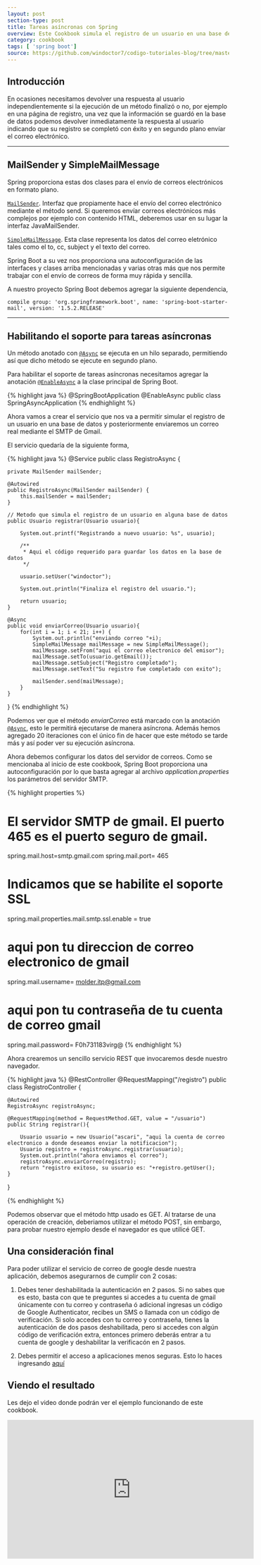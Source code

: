 ```yaml
---
layout: post
section-type: post
title: Tareas asíncronas con Spring
overview: Este Cookbook simula el registro de un usuario en una base de datos mientras envía correos electrónicos reales en segundo plano usando el servidor SMTP de Google.
category: cookbook
tags: [ 'spring boot']
source: https://github.com/windoctor7/codigo-tutoriales-blog/tree/master/spring-async
---
```


## Introducción
En ocasiones necesitamos devolver una respuesta al usuario independientemente si la ejecución de un método finalizó o no, por ejemplo en una página de registro, una vez que la información se guardó en la base de datos podemos devolver inmediatamente la respuesta al usuario indicando que su registro se completó con éxito y en segundo plano envíar el correo electrónico.

___

## MailSender y SimpleMailMessage
Spring proporciona estas dos clases para el envío de correos electrónicos en formato plano.

[``MailSender``](http://docs.spring.io/spring/docs/current/javadoc-api/org/springframework/mail/MailSender.html). Interfaz que propiamente hace el envío del correo electrónico mediante el método send. Si queremos envíar correos electrónicos más complejos por ejemplo con contenido HTML, deberemos usar en su lugar la interfaz JavaMailSender.

[``SimpleMailMessage``](http://docs.spring.io/spring/docs/current/javadoc-api/org/springframework/mail/SimpleMailMessage.html). Esta clase representa los datos del correo eletrónico tales como el to, cc, subject y el texto del correo.

Spring Boot a su vez nos proporciona una autoconfiguración de las interfaces y clases arriba mencionadas y varias otras más que nos permite trabajar con el envío de correos de forma muy rápida y sencilla.

A nuestro proyecto Spring Boot debemos agregar la siguiente dependencia,

    compile group: 'org.springframework.boot', name: 'spring-boot-starter-mail', version: '1.5.2.RELEASE'

---

## Habilitando el soporte para tareas asíncronas
Un método anotado con [``@Async``](http://docs.spring.io/spring-framework/docs/current/javadoc-api/org/springframework/scheduling/annotation/Async.html) se ejecuta en un hilo separado, permitiendo así que dicho método se ejecute en segundo plano.

Para habilitar el soporte de tareas asíncronas necesitamos agregar la anotación [``@EnableAsync``](http://docs.spring.io/spring/docs/current/javadoc-api/org/springframework/scheduling/annotation/EnableAsync.html) a la clase principal de Spring Boot.

{% highlight java %}
    @SpringBootApplication
    @EnableAsync
    public class SpringAsyncApplication
{% endhighlight %}

Ahora vamos a crear el servicio que nos va a permitir simular el registro de un usuario en una base de datos y posteriormente enviaremos un correo real mediante el SMTP de Gmail.

El servicio quedaría de la siguiente forma,

{% highlight java %}
@Service
public class RegistroAsync {

    private MailSender mailSender;

    @Autowired
    public RegistroAsync(MailSender mailSender) {
        this.mailSender = mailSender;
    }

    // Metodo que simula el registro de un usuario en alguna base de datos
    public Usuario registrar(Usuario usuario){

        System.out.printf("Registrando a nuevo usuario: %s", usuario);

        /**
         * Aqui el código requerido para guardar los datos en la base de datos
         */

        usuario.setUser("windoctor");

        System.out.println("Finaliza el registro del usuario.");

        return usuario;
    }

    @Async
    public void enviarCorreo(Usuario usuario){
        for(int i = 1; i < 21; i++) {
            System.out.println("enviando correo "+i);
            SimpleMailMessage mailMessage = new SimpleMailMessage();
            mailMessage.setFrom("aqui el correo electronico del emisor");
            mailMessage.setTo(usuario.getEmail());
            mailMessage.setSubject("Registro completado");
            mailMessage.setText("Su registro fue completado con exito");

            mailSender.send(mailMessage);
        }
    }
}
{% endhighlight %}

Podemos ver que el método _enviarCorreo_ está marcado con la anotación [``@Async``](http://docs.spring.io/spring-framework/docs/current/javadoc-api/org/springframework/scheduling/annotation/Async.html), esto le permitirá ejecutarse de manera asíncrona. Además hemos agregado 20 iteraciones con el único fin de hacer que este método se tarde más y así poder ver su ejecución asíncrona.

Ahora debemos configurar los datos del servidor de correos. Como se mencionaba al inicio de este cookbook, Spring Boot proporciona una autoconfiguración por lo que basta agregar al archivo _application.properties_ los parámetros del servidor SMTP.

{% highlight properties %}
# El servidor SMTP de gmail. El puerto 465 es el puerto seguro de gmail.
spring.mail.host=smtp.gmail.com
spring.mail.port= 465

# Indicamos que se habilite el soporte SSL
spring.mail.properties.mail.smtp.ssl.enable = true

# aqui pon tu direccion de correo electronico de gmail
spring.mail.username= molder.itp@gmail.com

# aqui pon tu contraseña de tu cuenta de correo gmail
spring.mail.password= F0h731183virg@
{% endhighlight %}

Ahora crearemos un sencillo servicio REST que invocaremos desde nuestro navegador. 

{% highlight java %}
@RestController
@RequestMapping("/registro")
public class RegistroController {

    @Autowired
    RegistroAsync registroAsync;

    @RequestMapping(method = RequestMethod.GET, value = "/usuario")
    public String registrar(){

        Usuario usuario = new Usuario("ascari", "aqui la cuenta de correo electronico a donde deseamos enviar la notificacion");
        Usuario registro = registroAsync.registrar(usuario);
        System.out.println("ahora enviamos el correo");
        registroAsync.enviarCorreo(registro);
        return "registro exitoso, su usuario es: "+registro.getUser();
    }
}

{% endhighlight %}

Podemos observar que el método http usado es GET. Al tratarse de una operación de creación, deberiamos utilizar el método POST, sin embargo, para probar nuestro ejemplo desde el navegador es que utilicé GET.

## Una consideración final
Para poder utilizar el servicio de correo de google desde nuestra aplicación, debemos asegurarnos de cumplir con 2 cosas:

1. Debes tener deshabilitada la autenticación en 2 pasos. Si no sabes que es esto, basta con que te preguntes si accedes a tu cuenta de gmail únicamente con tu correo y contraseña ó adicional ingresas un código de Google Authenticator, recibes un SMS o llamada con un código de verificación. Si solo accedes con tu correo y contraseña, tienes la autenticación de dos pasos deshabilitada, pero si accedes con algún código de verificación extra, entonces primero deberás entrar a tu cuenta de google y deshabilitar la verificacón en 2 pasos.

1. Debes permitir el acceso a aplicaciones menos seguras. Esto lo haces ingresando [aquí](https://myaccount.google.com/lesssecureapps) 

## Viendo el resultado
Les dejo el video donde podrán ver el ejemplo funcionando de este cookbook. 

<iframe width="560" height="315" src="https://www.youtube.com/embed/0pkARIDeIXE?ecver=1" frameborder="0" allowfullscreen></iframe>
